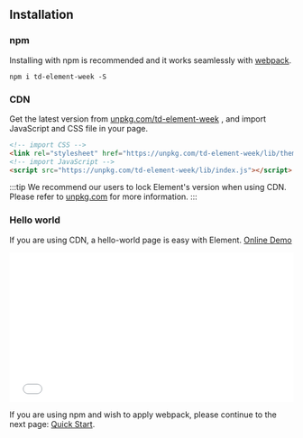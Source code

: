 ## Installation

### npm

Installing with npm is recommended and it works seamlessly with [webpack](https://webpack.js.org/).

```shell
npm i td-element-week -S
```

### CDN

Get the latest version from [unpkg.com/td-element-week](https://unpkg.com/td-element-week/) , and import JavaScript and CSS file in your page.

```html
<!-- import CSS -->
<link rel="stylesheet" href="https://unpkg.com/td-element-week/lib/theme-chalk/index.css">
<!-- import JavaScript -->
<script src="https://unpkg.com/td-element-week/lib/index.js"></script>
```

:::tip
We recommend our users to lock Element's version when using CDN. Please refer to [unpkg.com](https://unpkg.com) for more information.
:::

### Hello world

If you are using CDN, a hello-world page is easy with Element. [Online Demo](https://codepen.io/ziyoung/pen/rRKYpd)

<iframe height="265" style="width: 100%;" scrolling="no" title="Element demo" src="//codepen.io/ziyoung/embed/rRKYpd/?height=265&theme-id=light&default-tab=html" frameborder="no" allowtransparency="true" allowfullscreen="true">
  See the Pen <a href='https://codepen.io/ziyoung/pen/rRKYpd/'>Element demo</a> by hetech
  (<a href='https://codepen.io/ziyoung'>@ziyoung</a>) on <a href='https://codepen.io'>CodePen</a>.
</iframe>

If you are using npm and wish to apply webpack, please continue to the next page: [Quick Start](/#/en-US/component/quickstart).
